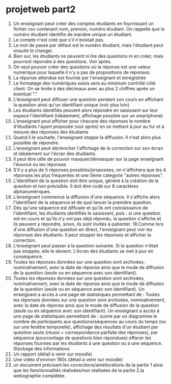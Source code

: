 # projetweb part2

1. Un enseignant peut créer des comptes étudiants en fournissant un fichier csv
contenant nom, prenom, numéro étudiant. On rappelle que le numéro étudiant
identifie de manière unique un étudiant.
2. Le compte n'est créé que s'il n'existait pas.
3. Le mot de passe par défaut est le numéro étudiant, mais l'étudiant peut
ensuite le changer.
4. Bien sur, les étudiants ne peuvent ni lire des questions ni en créer, mais
pourront répondre à des questions. Voir après.
5. On veut pouvoir créer des questions où la réponse est une valeur numérique
pour laquelle il n'y a pas de propositions de réponses.
6. La réponse attendue est fournie par l'enseignant et enregistrée
7. Le formatage des numériques saisis sera au minimum contrôlé côté client. On
se limite à des décimaux avec au plus 2 chiffres après un éventuel "."
8. L'enseignant peut diffuser une question pendant son cours en affichant la
question ainsi qu'un identifiant unique (voir plus loin)
9. Les étudiants identifiés peuvent alors répondre en saisissant sur leur espace
l'identifiant (idéalement, affichage possible sur un smartphone)
10. L'enseignant peut afficher pour chacune des réponses le nombre d'étudiants
l'ayant proposée (voir après) en se mettant à jour au fur et à mesure des
réponses des étudiants
11. Quand il le souhaite, l'enseignant stoppe la diffusion. Il n'est alors plus
possible de répondre.
12. L'enseignant peut déclencher l'affichage de la correction sur son écran et
idéalement sur l'écran des étudiants.
13. Il peut être utile de pouvoir masquer/démasquer sur la page enseignant
l'énoncé ou les réponses
14. S'il y a plus de 5 réponses possibles/proposées, on n'affichera que les 4
réponses les plus fréquentes et une 5ème categorie "autres réponses".
15. L'identifiant de la question doit être unique, généré à la création de la question
et non prévisible. Il doit être codé sur 8 caractères alphanumériques.
16. L'enseignant commence la diffusion d'une séquence. Il s'affiche alors
l'identifiant de la séquence et de quoi lancer la première question.
17. Dès qu'une séquence est diffusée et qu'ils ont connaissance de l'identifiant,
les étudiants identifiés le saisissent, puis :
        si une question est en cours et qu'ils n'y ont pas déjà répondu, la question
        s'affiche et ils peuvent y répondre, sinon, ils sont invités à patienter.
18.Comme lors d'une diffusion d'une question en direct, l'enseignant peut voir
les réponses des étudiants. Il peut stopper les réponses et afficher la
correction.
19. L'enseignant peut passer à la question suivante. Si la question n'était pas
stoppée, elle le devient. L'écran des étudiants se met à jour en conséquence.
20. Toutes les réponses données sur une question sont archivées,
nominativement, avec la date de réponse ainsi que le mode de diffusion de la
question (seule ou en séquence avec son identifiant).
21. Toutes les réponses données sur une question sont archivées,
nominativement, avec la date de réponse ainsi que le mode de diffusion de la
question (seule ou en séquence avec son identifiant).
Un enseignant a accès à une page de statistiques permettant de :
Toutes les réponses données sur une question sont archivées,
nominativement, avec la date de réponse ainsi que le mode de diffusion de la
question (seule ou en séquence avec son identifiant).
Un enseignant a accès à une page de statistiques permettant de :
suivre par un diagramme le nombre de participants aux
questions/séquences au cours du temps (ou sur une fenêtre temporelle),
affichage des résultats d'un étudiant
par question seule (réussi = correspondance parfaite des réponses),
par séquence (pourcentage de questions bien répondues)
effacer les réponses fournies par les étudiants à une question ou à une
séquence.
Stockage des informations
22. Un rapport (détail à venir sur moodle)
23. Une vidéo d'environ 180s (détail à venir sur moodle)
24. un document précisant les corrections/améliorations de la partie 1 ainsi
que les fonctionnalités réalisées/non réalisées de la partie 2,la webographie complétée.
